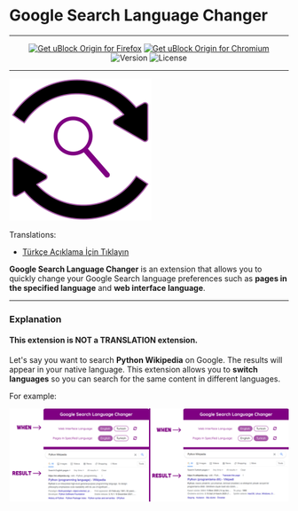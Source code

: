 # Google Search Language Changer

---

<p align="center">
<a href="https://addons.mozilla.org/en-US/firefox/addon/google-search-language-changer/"><img src="https://user-images.githubusercontent.com/585534/107280546-7b9b2a00-6a26-11eb-8f9f-f95932f4bfec.png" alt="Get uBlock Origin for Firefox"></a> 
<a href="https://chrome.google.com/webstore/detail/google-search-language-ch/nklmaonpgdnlhmkppobhjeddgmmfdpmm"><img src="https://user-images.githubusercontent.com/585534/107280622-91a8ea80-6a26-11eb-8d07-77c548b28665.png" alt="Get uBlock Origin for Chromium"></a>
<br>
<img src="https://img.shields.io/badge/Version-v1.0-orange" alt="Version">
<img src="https://img.shields.io/badge/License-MIT-green" alt="License">
</p>

---

<img src="images/Google-Search-Language-Changer-Logo.png" width=256>

Translations:

- [Türkçe Açıklama İçin Tıklayın](translations/TURKISH.md)

**Google Search Language Changer** is an extension that allows you to quickly change your Google Search language preferences such as **pages in the specified language** and **web interface language**.

<!--
[![Version](https://img.shields.io/badge/Version-v1.0-orange)]()
[![License](https://img.shields.io/badge/License-MIT-green)]() -->

---

### Explanation

#### This extension is NOT a TRANSLATION extension.

Let's say you want to search **Python Wikipedia** on Google. The results will appear in your native language. This extension allows you to **switch languages** so you can search for the same content in different languages.

For example:

![Python-Wikipedia-English-And-Turkish Image](images/Python-Wikipedia-English-And-Turkish.png)
